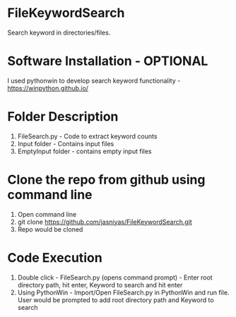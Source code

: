 # FileKeywordSearch
Search keyword in directories/files.

# Software Installation - OPTIONAL
I used pythonwin to develop search keyword functionality - https://winpython.github.io/

# Folder Description 
1. FileSearch.py - Code to extract keyword counts
2. Input folder - Contains input files
3. EmptyInput folder - contains empty input files

# Clone the repo from github using command line
1. Open command line 
2. git clone https://github.com/jasniyas/FileKeywordSearch.git
3. Repo would be cloned

# Code Execution 
1. Double click - FileSearch.py (opens command prompt) - Enter root directory path, hit enter, Keyword to search and hit enter
2. Using PythonWin - Import/Open FileSearch.py in PythonWin and run file. User would be prompted to add root directory path and Keyword to search
